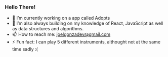 ### Hello There!

- 🔭 I’m currently working on a app called Adopts
- 🌱 I’m also always building on my knowledge of React, JavaScript as well as data structures and algorithms. 
- 📫 How to reach me: joelgonzadev@gmail.com
- ⚡ Fun fact: I can play 5 different instruments, althought not at the same time sadly :(

<!--
**JoelGonzalez02/JoelGonzalez02** is a ✨ _special_ ✨ repository because its `README.md` (this file) appears on your GitHub profile.

Here are some ideas to get you started:

- 🔭 I’m currently working on ...
- 🌱 I’m currently learning ...
- 👯 I’m looking to collaborate on ...
- 🤔 I’m looking for help with ...
- 💬 Ask me about ...
- 📫 How to reach me: ...
- 😄 Pronouns: ...
- ⚡ Fun fact: ...
-->
